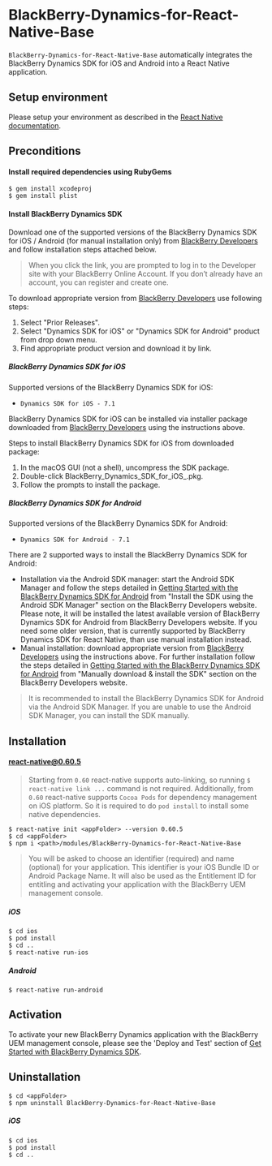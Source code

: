 # BlackBerry-Dynamics-for-React-Native-Base

`BlackBerry-Dynamics-for-React-Native-Base` automatically integrates the BlackBerry Dynamics SDK for iOS and Android into a React Native application.

## Setup environment
Please setup your environment as described in the [React Native documentation](https://facebook.github.io/react-native/docs/getting-started). 

## Preconditions

#### Install required dependencies using RubyGems
	$ gem install xcodeproj
	$ gem install plist
#### Install BlackBerry Dynamics SDK
Download one of the supported versions of the BlackBerry Dynamics SDK for iOS / Android (for manual installation only) from [BlackBerry Developers](https://developers.blackberry.com/us/en/resources/downloads.html) and follow installation steps attached below.
> When you click the link, you are prompted to log in to the Developer site with your BlackBerry Online Account. If you don’t already have an account, you can register and create one.

To download appropriate version from [BlackBerry Developers](https://developers.blackberry.com/us/en/resources/downloads.html) use following steps:
1. Select "Prior Releases".
2. Select "Dynamics SDK for iOS" or "Dynamics SDK for Android" product from drop down menu.
3. Find appropriate product version and download it by link.

##### BlackBerry Dynamics SDK for iOS
Supported versions of the BlackBerry Dynamics SDK for iOS:
- `Dynamics SDK for iOS - 7.1`

BlackBerry Dynamics SDK for iOS can be installed via installer package downloaded from [BlackBerry Developers](https://developers.blackberry.com/us/en/resources/downloads.html) using the instructions above.

Steps to install BlackBerry Dynamics SDK for iOS from downloaded package:
1. In the macOS GUI (not a shell), uncompress the SDK package.
2. Double-click BlackBerry_Dynamics_SDK_for_iOS_<version>.pkg.
3. Follow the prompts to install the package.

##### BlackBerry Dynamics SDK for Android
Supported versions of the BlackBerry Dynamics SDK for Android:
- `Dynamics SDK for Android - 7.1`

There are 2 supported ways to install the BlackBerry Dynamics SDK for Android:
- Installation via the Android SDK manager: start the Android SDK Manager and follow the steps detailed in [Getting Started with the BlackBerry Dynamics SDK for Android](https://developers.blackberry.com/us/en/resources/get-started/blackberry-dynamics-getting-started.html?platform=android#step-2) from "Install the SDK using the Android SDK Manager" section on the BlackBerry Developers website.
Please note, it will be installed the latest available version of BlackBerry Dynamics SDK for Android from BlackBerry Developers website. If you need some older version, that is currently supported by BlackBerry Dynamics SDK for React Native, than use manual installation instead.
- Manual installation: download appropriate version from [BlackBerry Developers](https://developers.blackberry.com/us/en/resources/downloads.html) using the instructions above. For further installation follow the steps detailed in [Getting Started with the BlackBerry Dynamics SDK for Android](https://developers.blackberry.com/us/en/resources/get-started/blackberry-dynamics-getting-started.html?platform=android#step-2) from "Manually download & install the SDK" section on the BlackBerry Developers website.

> It is recommended to install the BlackBerry Dynamics SDK for Android via the Android SDK Manager. If you are unable to use the Android SDK Manager, you can install the SDK manually.

## Installation
#### react-native@0.60.5
> Starting from `0.60` react-native supports auto-linking, so running `$ react-native link ...` command is not required.
> Additionally, from `0.60` react-native supports `Cocoa Pods` for dependency management on iOS platform. So it is required to do `pod install` to install some native dependencies.

	$ react-native init <appFolder> --version 0.60.5
	$ cd <appFolder>
	$ npm i <path>/modules/BlackBerry-Dynamics-for-React-Native-Base
> You will be asked to choose an identifier (required) and name (optional) for your application. This identifier is your iOS Bundle ID or Android Package Name. It will also be used as the Entitlement ID for entitling and activating your application with the BlackBerry UEM management console.

##### iOS
 	$ cd ios
	$ pod install
	$ cd ..
 	$ react-native run-ios

##### Android
	$ react-native run-android

## Activation

To activate your new BlackBerry Dynamics application with the BlackBerry UEM management console, please see the 'Deploy and Test' section of [Get Started with BlackBerry Dynamics SDK](https://developers.blackberry.com/us/en/resources/get-started/blackberry-dynamics-getting-started.html?platform=ios#step-1).


## Uninstallation
	$ cd <appFolder>
	$ npm uninstall BlackBerry-Dynamics-for-React-Native-Base

##### iOS
    $ cd ios
    $ pod install
    $ cd ..

